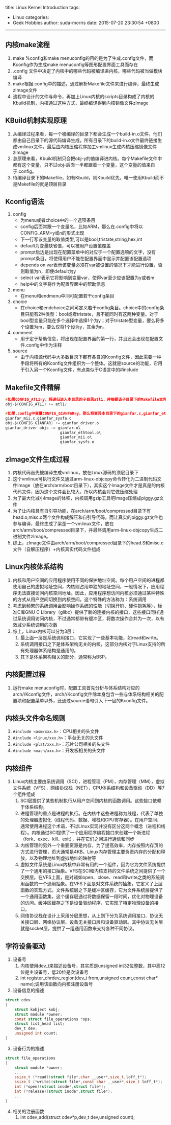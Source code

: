 title: Linux Kernel Introduction
tags:
  - Linux
categories:
  - Geek Hobbies
author: suda-morris
date: 2015-07-20 23:30:54 +0800
---
## 内核make流程
1. make %config和make menuconfig的目的是为了生成.config文件，而Kconfig作为生成make menuconfig等图形配置界面工具而存在
2. .config 文件中决定了内核中的哪些代码被编译进内核，哪些代码被当做模块编译
3. make根据.config中的描述，通过解析Makefile文件来进行编译，最终生成zImage文件
4. 流程中设计的文件与命令，再加上Linux内核的scripts目录构成了内核的Kbuild机制，内核通过这种方式，最终编译得到内核镜像文件zImage

## KBuild机制实现原理
1. 从编译过程来看，每一个被编译的目录下都会生成一个build-in.o文件，他们都由自己目录下的源代码编译生成，所有目录下的build-in.o文件最终链接生成vmlinux文件，最后由内核压缩程序加工vmlinux生成内核压缩镜像文件zImage
2. 总原理来看，Kbuild机制只会把obj-y的值编译进内核。每个Makefile文件中都有这个变量，只不过obj-后面一半都跟着一个变量，这个变量的值来自于.config。
3. 待编译目录下的Makefile，如有Kbuild，则Kbuild优先，唯一使用Kbuild而不是Makefile的就是顶层目录

## Kconfig语法
1. config
	* 为menu或者choice中的一个选项条目
	* config后面常跟一个变量名，比如ARM，那么在.config中将以CONFIG_ARM=y或n的形式出现
	* 下一行写该变量的取值类型,可以是bool,tristate,string,hex,int
	* default为变量缺省值，可以被用户设置值覆盖
	* prompt后边是出现在配置菜单中的对应于一个配置选项的文字，没有prompt条目，将使得用户不能在配置界面中显示并配置该配置选项
	* depends on var表示该变量必须在var被设置的情况下才能进行设置，否则取值为n，即使default为y
	* select var表示它将影响到变量var，使得var至少应该配置为y或者m
	* help中的文字将作为配置界面中的帮助信息
2. menu
	* 在menu和endmenu中间可配置若干config条目
3. choice
	* 在choice和endchoice之间可定义若干config条目。choice中的config条目只能有2种类型：bool或者tristate，且不能同时有这两种变量。对于bool型变量只能在多个选择中选择1个为y；对于tristate型变量，要么将多个设置为m，要么仅将1个设为y，其余为n。
4. comment
	* 用于定于帮助信息，将出现在配置界面的第一行，并且还会出现在配置文件.config中作为注释
5. source
	* 由于内核源代码中大多数目录下都有各自的Kconfig文件，因此需要一种手段将所有的Kconfig文件组织为一个整体。这就是source的功能，它用于引入另一个Kconfig文件，有点类似于C语言中的#include

## Makefile文件精解
```C 
#如果CONFIG_ATL1=y，将递归进入本目录的子目录atl1，并根据该子目录下的Makefile文件的内容决定该子目录如何继续拧编译，否则将不进入本目录的子目录atl1进行编译
obj-$(CONFIG_ATL1) += atl1/

#如果.config中变量CONFIG_GIANFAR=y，那么将变异本目录下的gianfar.c,gianfar_ethtool.c,gianfar_mii.c,gianfar)sysfa.c文件并将其功能集成进zImage；如果.config文件中变量CONFIG_GIANFAR=m，那么将编译本目录下的gianfar.c,gianfar_ethtool.c,gianfar_mii.c,gianfar_sysfs.c文件生成模块gianfar.ko；否则将编译gianfar.c,gianfar_ethtool.c
gianfar_mii.c,gianfar_sysfa.c
obj-$(CONFIG_GIANFAR) += gianfar_driver.o
gianfar_driver-objs := gianfar.o\
						gianfar_ethtool.o\
						gianfar_mii.o\
						gianfar_sysfs.o
```

## zImage文件生成过程
1. 内核代码首先被编译生成vmlinux，放在Linux源码的顶层目录下
2. 这个vmlinux可执行文件又通过arm-linux-objcopy命令转化为二进制代码文件Image（放在arch/arm/boot目录下），其实这个Image文件才是真是的内核代码文件，因为这个文件会比较大，所以内核会对它做压缩处理
3. 为了最大化减小Image的体积，内核调用gzip工具吧Image压缩成piggy.gz文件
4. 为了让内核具有自引导功能，在arch/arm/boot/compressed目录下有head.o,misc.o两个文件构成解压和自引导代码，而让真实的piggy.gz文件也参与编译，最终生成了梁歪一个vmlinux文件，放在arch/arm/boot/compressed目录下，并最终调用arm-linux-objcopy生成二进制文件zImage。
5. 综上，zImage文件由arch/arm/boot/compressed目录下的head.S和misc.c文件（自解压程序）+内核真实代码文件组成

## Linux内核体系结构
1. 内核和用户空间的应用程序使用不同的保护地址空间。每个用户空间的进程都使用自己的虚拟地址空间，内核则占用单独的地址空间，一般情况下，应用程序无法直接访问内核空间地址。因此，应用程序想访问内核必须通过某种特殊的方式从用户空间切换到内核空间。这个特殊的方法称为：系统调用
2. 考虑到频繁的系统调用会影响操作系统的性能（切换开销、硬件损耗等），标准C库GNU C Library（glibc）提供了新的连接内核的接口，这些接口同样通过系统调用访问内核，不过通常都带有缓冲区，将数次操作合并为一次，以有效减少系统调用的次数
3. 综上，Linux内核可以分为3层：
	1. 最上面一层是系统调用接口，它实现了一些基本功能，如read和write。
	2. 系统调用接口之下是体系架构无关的内核，这部分内核对于Linux支持的所有处理器体系结构是通用的。
	3. 其下是体系架构相关的部分，通常称为BSP。

## 内核配置过程
1. 运行make menuconfig时，配置工具首先分析与体系结构对应的arch/<arch>/Kconfig文件，arch/<arch>/Kconfig文件除本身包含一些与体系结构相关的配置项和配置菜单以外，还通过source语句引入下一层的Kconfig文件。

## 内核头文件命名规则
1. `#include <asm/xxx.h>`：CPU相关的头文件
2. `#include <linux/xxx.h>`：平台无关的头文件
3. `#include <plat/xxx.h>`：芯片公司相关的头文件
4. `#include <mach/xxx.h>`：开发板相关的头文件

## 内核组件
1. Linux内核主要由系统调用（SCI），进程管理（PM），内存管理（MM），虚拟文件系统（VFS），网络协议栈（NET），CPU体系结构和设备驱动（DD）等7个组件组成
	1. SCI层提供了某些机制执行从用户空间到内核的函数调用。这些接口依赖于体系结构。
	2. 进程管理的重点是进程的执行。在内核中这些进程称为线程，代表了单独的处理器虚拟化（线程代码、数据、堆栈和CPU寄存器）。在用户空间，通常使用进程这个术语，不过Linux实现并没有区分这两个概念（进程和线程）。内核通过SCI提供了一个应用程序编程接口来创建一个新进程（fork、exec、kill、exit），并在它们之间进行通信和同步
	3. 内核管理的另外一个重要资源是内存，为了提高效率，内存按照内存页的方式进行管理，页大通常是4KB。Linux内存管理主要负责内存的分配和释放，以及物理地址到虚拟地址的映射等
	4. 虚拟文件系统是Linux内核中非常有用的一个组件，因为它为文件系统提供了一个通用的接口抽象。VFS在SCI和内核支持的文件系统之间提供了一个交换层。在VFS上面，是对诸如open、close、read和write之类的系统调用函数的一个通用抽象。在VFS下面是对文件系统的抽象，它定义了上层函数的实现方式。文件系统层之下是缓冲区缓存，它为文件系统层提供了一个通用函数集，这个缓存层通过将数据保留一段时间，优化对物理设备的访问。缓冲区缓存之下是设备驱动程序，它实现了特定物理设备的接口。
	5. 网络协议栈在设计上采用分层思想，从上到下分为系统调用接口、协议无关接口层、网络协议层、设备无关接口层和设备驱动层。其中协议无关层就是socket层，提供了一组通用函数来支持各种不同协议。

## 字符设备驱动
1. 设备号
	1. 内核使用dev_t来描述设备号，其实质是unsigned int32位整数，其中高12位是主设备号，低20位是次设备号
	2. int register_chrdev_region(dev_t from,unsigned count,const char* name);调用该函数向内核注册设备号
2. 设备信息的描述
```C cdev
struct cdev
{
	struct kobject kobj;
	struct module *owner;
	const struct file_operations *ops;
	struct list_head list;
	dev_t dev;
	unsigned int count;
}
```
3. 设备行为的描述
```C file_operations
struct file_operations
{
	struct module *owner;
	...
	ssize_t (*read)(struct file*,char __user*,size_t,loff_t*);
	ssize_t (*write)(struct file*,const char __user*,size_t loff_t*);
	int (*open)(struct inode*,struct file*);
	int (*release)(struct inode*,struct file*);
	...
}
```
4. 相关的注册函数
	1. int cdev_add(struct cdev*p,dev_t dev,unsigned count);